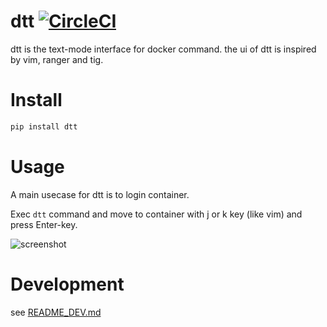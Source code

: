 dtt [![CircleCI](https://circleci.com/gh/ymizushi/dtt.svg?style=svg)](https://circleci.com/gh/ymizushi/dtt)
============

dtt is the text-mode interface for docker command.
the ui of dtt is inspired by vim, ranger and tig.

# Install

```sh
pip install dtt
```

# Usage

A main usecase for dtt is to login container.

Exec `dtt` command and move to container with j or k key (like vim) and press Enter-key.

![screenshot](https://user-images.githubusercontent.com/788785/61949937-57642d80-afe7-11e9-9240-6f3798432a25.gif)

# Development

see [README_DEV.md](https://github.com/ymizushi/dtt/blob/master/README_DEV.md)
